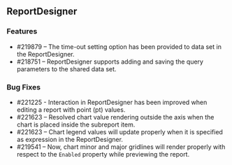 ## ReportDesigner

### Features

* \#219879 – The time-out setting option has been provided to data set in the ReportDesigner.
* \#218751 – ReportDesigner supports adding and saving the query parameters to the shared data set.

### Bug Fixes

* \#221225 - Interaction in ReportDesigner has been improved when editing a report with point (pt) values.
* \#221623 – Resolved chart value rendering outside the axis when the chart is placed inside the subreport item.
* \#221623 – Chart legend values will update properly when it is specified as expression in the ReportDesigner.
* \#219541 – Now, chart minor and major gridlines will render properly with respect to the `Enabled` property while previewing the report.